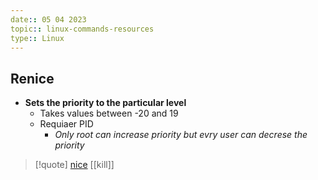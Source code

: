 ```yaml
---
date:: 05 04 2023
topic:: linux-commands-resources
type:: Linux
---
```

## Renice 
- **Sets the priority to the particular level**
	- Takes values between -20 and 19 
	- Requiaer PID
		- *Only root can increase priority but evry user can decrese the priority*


>[!quote] [nice](/obisdian_ntoes/notes_obsidian/Linux/nice.md) [[kill]] 